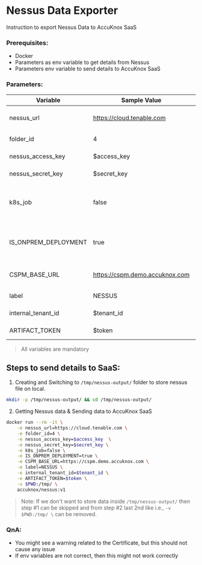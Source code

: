 # Nessus Data Exporter
Instruction to export Nessus Data to AccuKnox SaaS

### Prerequisites:
- Docker
- Parameters as env variable to get details from Nessus
- Parameters env variable to send details to AccuKnox SaaS


### Parameters:
| Variable             | Sample Value                   | Description                            |
| -------------------- | ------------------------------ | -------------------------------------- |
| nessus_url           | https://cloud.tenable.com      | Tenable Nessus Server URL              |
| folder_id            | 4                              | Nessus Folder ID                       |
| nessus_access_key    | $access_key                    | Nessus Access Key                      |
| nessus_secret_key    | $secret_key                    | Nessus Secret Key                      |
| k8s_job              | false                          | This is required when ran outside SaaS |
| IS_ONPREM_DEPLOYMENT | true                           | This is required when run outside SaaS |
| CSPM_BASE_URL        | https://cspm.demo.accuknox.com | AccuKnox CSPM API Endpoint             |
| label                | NESSUS                         | AccuKnox Label                         |
| internal_tenant_id   | $tenant_id                     | AccuKnox Tenant ID                     |
| ARTIFACT_TOKEN       | $token                         | AccuKnox Token                         |

> All variables are mandatory

## Steps to send details to SaaS:
1. Creating and Switching to `/tmp/nessus-output/` folder to store nessus file on local.
```sh
mkdir -p /tmp/nessus-output/ && cd /tmp/nessus-output/
```

2. Getting Nessus data & Sending data to AccuKnox SaaS
```bash
docker run --rm -it \
    -e nessus_url=https://cloud.tenable.com \
    -e folder_id=4 \
    -e nessus_access_key=$access_key  \
    -e nessus_secret_key=$secret_key \
    -e k8s_job=false \
    -e IS_ONPREM_DEPLOYMENT=true \
    -e CSPM_BASE_URL=https://cspm.demo.accuknox.com \
    -e label=NESSUS \
    -e internal_tenant_id=$tenant_id \
    -e ARTIFACT_TOKEN=$token \
    -v $PWD:/tmp/ \
    accuknox/nessus:v1
```

> Note: If we don't want to store data inside `/tmp/nessus-output/` then step #1 can be skipped and from step #2 last 2nd like i.e., `-v $PWD:/tmp/ \` can be removed.

### QnA:
- You might see a warning related to the Certificate, but this should not cause any issue
- If env variables are not correct, then this might not work correctly
